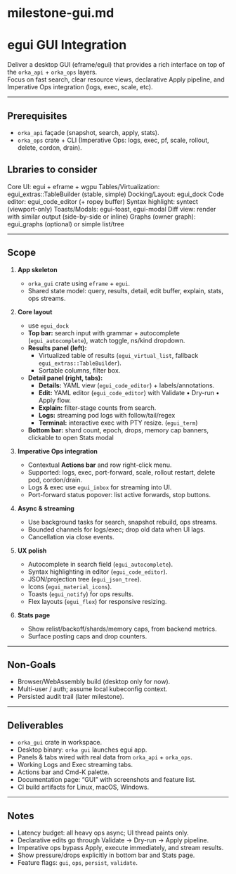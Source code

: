 # milestone-gui.md

egui GUI Integration
====================

Deliver a desktop GUI (eframe/egui) that provides a rich interface on top of the
`orka_api` + `orka_ops` layers.  
Focus on fast search, clear resource views, declarative Apply pipeline, and
Imperative Ops integration (logs, exec, scale, etc).

---

## Prerequisites

- `orka_api` façade (snapshot, search, apply, stats).  
- `orka_ops` crate + CLI (Imperative Ops: logs, exec, pf, scale, rollout, delete, cordon, drain).  

## Lbraries to consider

Core UI: egui + eframe + wgpu
Tables/Virtualization: egui_extras::TableBuilder (stable, simple)
Docking/Layout: egui_dock
Code editor: egui_code_editor (+ ropey buffer)
Syntax highlight: syntect (viewport-only)
Toasts/Modals: egui-toast, egui-modal
Diff view: render with similar output (side-by-side or inline)
Graphs (owner graph): egui_graphs (optional) or simple list/tree

---

## Scope

1. **App skeleton**
   - `orka_gui` crate using `eframe` + `egui`.
   - Shared state model: query, results, detail, edit buffer, explain, stats, ops streams.

2. **Core layout** 
   - use `egui_dock`
   - **Top bar:** search input with grammar + autocomplete (`egui_autocomplete`), watch toggle, ns/kind dropdown.
   - **Results panel (left):**
     - Virtualized table of results (`egui_virtual_list`, fallback `egui_extras::TableBuilder`).
     - Sortable columns, filter box.
   - **Detail panel (right, tabs):**
     - **Details:** YAML view (`egui_code_editor`) + labels/annotations.
     - **Edit:** YAML editor (`egui_code_editor`) with Validate • Dry-run • Apply flow.
     - **Explain:** filter-stage counts from search.
     - **Logs:** streaming pod logs with follow/tail/regex
     - **Terminal:** interactive exec with PTY resize. (`egui_term`)
   - **Bottom bar:** shard count, epoch, drops, memory cap banners, clickable to open Stats modal

3. **Imperative Ops integration**
   - Contextual **Actions bar** and row right-click menu.
   - Supported: logs, exec, port-forward, scale, rollout restart, delete pod, cordon/drain.
   - Logs & exec use `egui_inbox` for streaming into UI.
   - Port-forward status popover: list active forwards, stop buttons.

4. **Async & streaming**
   - Use background tasks for search, snapshot rebuild, ops streams.
   - Bounded channels for logs/exec; drop old data when UI lags.
   - Cancellation via close events.

5. **UX polish**
   - Autocomplete in search field (`egui_autocomplete`).
   - Syntax highlighting in editor (`egui_code_editor`).
   - JSON/projection tree (`egui_json_tree`).
   - Icons (`egui_material_icons`).
   - Toasts (`egui_notify`) for ops results.
   - Flex layouts (`egui_flex`) for responsive resizing.

6. **Stats page**
   - Show relist/backoff/shards/memory caps, from backend metrics.
   - Surface posting caps and drop counters.

---

## Non-Goals

- Browser/WebAssembly build (desktop only for now).  
- Multi-user / auth; assume local kubeconfig context.  
- Persisted audit trail (later milestone).  

---

## Deliverables

- `orka_gui` crate in workspace.  
- Desktop binary: `orka gui` launches egui app.  
- Panels & tabs wired with real data from `orka_api` + `orka_ops`.  
- Working Logs and Exec streaming tabs.  
- Actions bar and Cmd-K palette.  
- Documentation page: “GUI” with screenshots and feature list.  
- CI build artifacts for Linux, macOS, Windows.

---

## Notes

- Latency budget: all heavy ops async; UI thread paints only.  
- Declarative edits go through Validate → Dry-run → Apply pipeline.  
- Imperative ops bypass Apply, execute immediately, and stream results.  
- Show pressure/drops explicitly in bottom bar and Stats page.  
- Feature flags: `gui`, `ops`, `persist`, `validate`.

